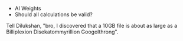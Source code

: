 - AI Weights
- Should all calculations be valid?

Tell Dilukshan, "bro, I discovered that a 10GB file is about as large as a Billiplexion Disekatommyrillion Googolthrong".
